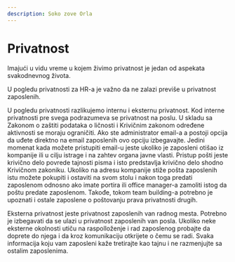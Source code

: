 ```yaml
---
description: Soko zove Orla
---
```


# Privatnost

Imajući u vidu vreme u kojem živimo privatnost je jedan od aspekata svakodnevnog života. 

U pogledu privatnosti za HR-a je važno da ne zalazi previše u privatnost zaposlenih. 

U pogledu privatnosti razlikujemo internu i eksternu privatnost. Kod interne privatnosti pre svega podrazumeva se privatnost na poslu. U skladu sa Zakonom o zaštiti podataka o ličnosti i Krivičnim zakonom određene aktivnosti se moraju ograničiti. Ako ste administrator email-a a postoji opcija da uđete direktno na email zaposlenih ovo opciju izbegavajte. Jedini momenat kada možete pristupiti email-u jeste ukoliko je zaposleni otišao iz kompanije ili u cilju istrage i na zahtev organa javne vlasti. Pristup pošti jeste krivično delo povrede tajnosti pisma i isto predstavlja krivično delo shodno Krivičnom zakoniku.  Ukoliko na adresu kompanije stiže pošta zaposlenih istu možete pokupiti i ostaviti na svom stolu i nakon toga predati zaposlenom odnosno ako imate portira ili office manager-a zamoliti istog da poštu predate zaposlenom. Takođe, tokom team building-a potrebno je upoznati i ostale zaposlene o poštovanju prava privatnosti drugih. 

Eksterna privatnost jeste privatnost zaposlenih van radnog mesta. Potrebno je izbegavati da se ulazi u privatnost zaposlenih van posla. Ukoliko neke eksterne okolnosti utiču na raspolloženje i rad zaposlenog probajte da doprete do njega i da kroz komunikaciju otkrijete o čemu se radi. Svaka informacija koju vam zaposleni kaže tretirajte kao tajnu i ne razmenjujte sa ostalim zaposlenima.  

